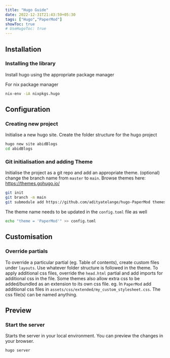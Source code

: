 ```yaml
---
title: "Hugo Guide"
date: 2022-12-31T21:43:59+05:30
tags: ["Hugo","PaperMod"]
showToc: true
# UseHugoToc: true
---
```

## Installation
### Installing the library

Install hugo using the appropriate package manager

For nix package manager
```bash
nix-env -iA nixpkgs.hugo
```
## Configuration
### Creating new project
Initialise a new hugo site. Create the folder structure for the hugo project

```bash
hugo new site abidBlogs
cd abidBlogs
```
### Git initialisation and adding Theme

Initialise the project as a git repo and add an appropriate theme. (optional) change the branch name from `master` to `main`.
Browse themes here: https://themes.gohugo.io/
```bash
git init
git branch -m main
git submodule add https://github.com/adityatelange/hugo-PaperMod themes/PaperMod
```

The theme name needs to be updated in the `config.toml` file as well
```bash
echo "theme = 'PaperMod'" >> config.toml
```
## Customisation
### Override partials
To override a particular partial (eg. Table of contents), create custom files under `layouts`. Use whatever folder structure is followed in the theme. To apply additional css files, override the `head.html` partial and add imports for additional css in the file. Some themes also allow extra css to be added/bundled as an extension to its own css file. eg. In `PaperMod` add additional css files in `assets/css/extended/my_custom_stylesheet.css`. The css file(s) can be named anything.

## Preview
### Start the server
Starts the server in your local environment. You can preview the changes in your browser.
```bash
hugo server
```

